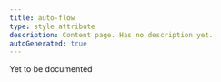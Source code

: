 ```yaml
---
title: auto-flow
type: style attribute
description: Content page. Has no description yet.
autoGenerated: true
---
```


Yet to be documented